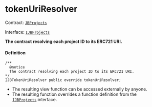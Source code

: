 # tokenUriResolver

Contract: [`JBProjects`](/v4/deprecated/v3/api/contracts/jbprojects/README.md)

Interface: [`IJBProjects`](/v4/deprecated/v3/api/interfaces/ijbprojects.md)

**The contract resolving each project ID to its ERC721 URI.**

#### Definition

```
/**
  @notice
  The contract resolving each project ID to its ERC721 URI.
*/
IJBTokenUriResolver public override tokenUriResolver;
```

* The resulting view function can be accessed externally by anyone.
* The resulting function overrides a function definition from the [`IJBProjects`](/v4/deprecated/v3/api/interfaces/ijbprojects.md) interface.
